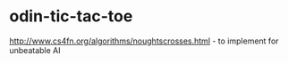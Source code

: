 # odin-tic-tac-toe

http://www.cs4fn.org/algorithms/noughtscrosses.html - to implement for unbeatable AI
